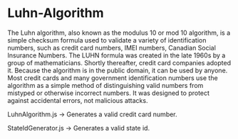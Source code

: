 # Luhn-Algorithm

The Luhn algorithm, also known as the modulus 10 or mod 10 algorithm, is a simple checksum formula used to validate a variety of identification numbers, such as credit card numbers, IMEI numbers, Canadian Social Insurance Numbers. The LUHN formula was created in the late 1960s by a group of mathematicians. Shortly thereafter, credit card companies adopted it. Because the algorithm is in the public domain, it can be used by anyone. Most credit cards and many government identification numbers use the algorithm as a simple method of distinguishing valid numbers from mistyped or otherwise incorrect numbers. It was designed to protect against accidental errors, not malicious attacks.

LuhnAlgorithm.js -> Generates a valid credit card number.

StateIdGenerator.js -> Generates a valid state id.

